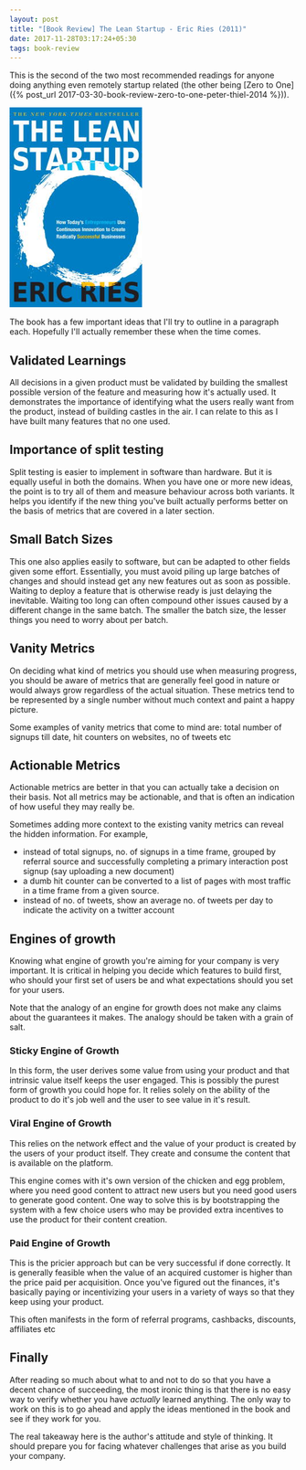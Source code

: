 ```yaml
---
layout: post
title: "[Book Review] The Lean Startup - Eric Ries (2011)"
date: 2017-11-28T03:17:24+05:30
tags: book-review
---
```


This is the second of the two most recommended readings for anyone doing anything even remotely startup related (the other being [Zero to One]({% post_url 2017-03-30-book-review-zero-to-one-peter-thiel-2014 %})).

![The Lean Startup - Eric Ries (2011)](/img/book-cover-the-lean-startup-2011.jpg 'The Lean Startup - Eric Ries (2011)')

The book has a few important ideas that I'll try to outline in a paragraph each.
Hopefully I'll actually remember these when the time comes.

## Validated Learnings

All decisions in a given product must be validated by building the smallest possible version of the feature and measuring how it's actually used.
It demonstrates the importance of identifying what the users really want from the product, instead of building castles in the air.
I can relate to this as I have built many features that no one used.

## Importance of split testing

Split testing is easier to implement in software than hardware.
But it is equally useful in both the domains.
When you have one or more new ideas, the point is to try all of them and measure behaviour across both variants.
It helps you identify if the new thing you've built actually performs better on the basis of metrics that are covered in a later section.

## Small Batch Sizes

This one also applies easily to software, but can be adapted to other fields given some effort.
Essentially, you must avoid piling up large batches of changes and should instead get any new features out as soon as possible.
Waiting to deploy a feature that is otherwise ready is just delaying the inevitable.
Waiting too long can often compound other issues caused by a different change in the same batch.
The smaller the batch size, the lesser things you need to worry about per batch.

## Vanity Metrics

On deciding what kind of metrics you should use when measuring progress, you should be aware of metrics that are generally feel good in nature or would always grow regardless of the actual situation.
These metrics tend to be represented by a single number without much context and paint a happy picture.

Some examples of vanity metrics that come to mind are: total number of signups till date, hit counters on websites, no of tweets etc

## Actionable Metrics

Actionable metrics are better in that you can actually take a decision on their basis.
Not all metrics may be actionable, and that is often an indication of how useful they may really be.

Sometimes adding more context to the existing vanity metrics can reveal the hidden information. For example, 
* instead of total signups, no. of signups in a time frame, grouped by referral source and successfully completing a primary interaction post signup (say uploading a new document)
* a dumb hit counter can be converted to a list of pages with most traffic in a time frame from a given source.
* instead of no. of tweets, show an average no. of tweets per day to indicate the activity on a twitter account

## Engines of growth

Knowing what engine of growth you're aiming for your company is very important.
It is critical in helping you decide which features to build first, who should your first set of users be and what expectations should you set for your users.

Note that the analogy of an engine for growth does not make any claims about the guarantees it makes.
The analogy should be taken with a grain of salt.

### Sticky Engine of Growth

In this form, the user derives some value from using your product and that intrinsic value itself keeps the user engaged.
This is possibly the purest form of growth you could hope for.
It relies solely on the ability of the product to do it's job well and the user to see value in it's result.

### Viral Engine of Growth

This relies on the network effect and the value of your product is created by the users of your product itself.
They create and consume the content that is available on the platform.

This engine comes with it's own version of the chicken and egg problem, where you need good content to attract new users but you need good users to generate good content.
One way to solve this is by bootstrapping the system with a few choice users who may be provided extra incentives to use the product for their content creation.

### Paid Engine of Growth

This is the pricier approach but can be very successful if done correctly.
It is generally feasible when the value of an acquired customer is higher than the price paid per acquisition.
Once you've figured out the finances, it's basically paying or incentivizing your users in a variety of ways so that they keep using your product.

This often manifests in the form of referral programs, cashbacks, discounts, affiliates etc

## Finally

After reading so much about what to and not to do so that you have a decent chance of succeeding, the most ironic thing is that there is no easy way to verify whether you have _actually_ learned anything.
The only way to work on this is to go ahead and apply the ideas mentioned in the book and see if they work for you.

The real takeaway here is the author's attitude and style of thinking.
It should prepare you for facing whatever challenges that arise as you build your company.
